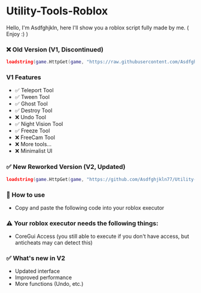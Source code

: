# Utility-Tools-Roblox
Hello, I'm Asdfghjkln, here I'll show you a roblox script fully made by me. ( Enjoy :) )

### ❌ Old Version (V1, Discontinued)
```lua
loadstring(game.HttpGet(game, "https://raw.githubusercontent.com/Asdfghjkln77/Utility-Tools-Roblox/refs/heads/main/Old%20Version.lua"))()
```
### V1 Features
- ✅ Teleport Tool
- ✅ Tween Tool
- ✅ Ghost Tool
- ✅ Destroy Tool
- ❌ Undo Tool
- ✅ Night Vision Tool
- ✅ Freeze Tool
- ❌ FreeCam Tool
- ❌ More tools...
- ❌ Minimalist UI

### ✅ New Reworked Version (V2, Updated)
```lua
loadstring(game.HttpGet(game, "https://github.com/Asdfghjkln77/Utility-Tools-Roblox/blob/main/New%20Version.lua"))()
```

### 🧪 How to use
- Copy and paste the following code into your roblox executor

### ⚠ Your roblox executor needs the following things:
- CoreGui Access (you still able to execute if you don't have access, but anticheats may can detect this)

### ✅ What's new in V2
- Updated interface
- Improved performance
- More functions (Undo, etc.)
